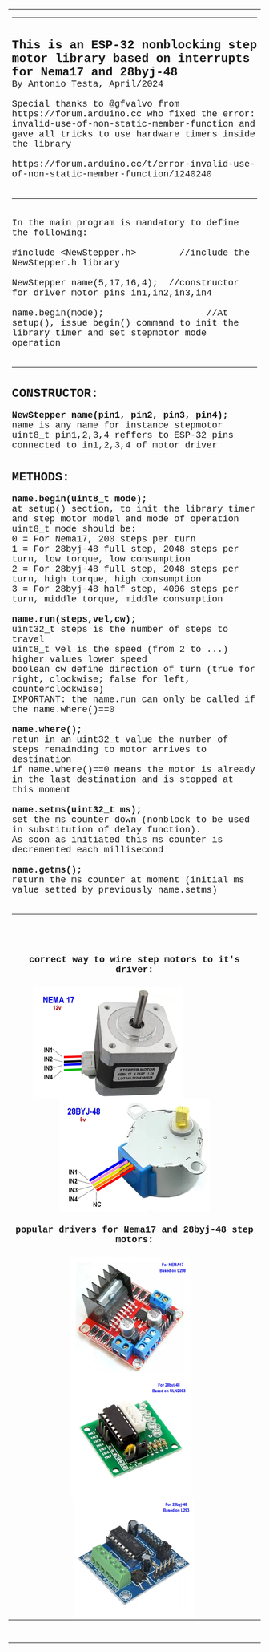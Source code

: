 <html>

<head>
<meta charset="utf-8">
</head>

<body>

<table border="0" width="100%" id="table1" cellspacing="0" cellpadding="0">
	<tr>
		<td align="center">
		<p align="left"><font size="4" face="Courier">
        <hr align="left">
		</font>
		<p align="left"><b><font face="Courier" size="5"><br>
		This is an ESP-32 nonblocking 
		step motor library based on interrupts for Nema17 and 28byj-48</font></b><font size="4" face="Courier">
		<br>
		By Antonio Testa, April/2024<br>
		<br>
		Special thanks to @gfvalvo from https://forum.arduino.cc who fixed the 
		error: invalid-use-of-non-static-member-function and gave all tricks to 
		use hardware timers inside the library<br>
		<br>
		https://forum.arduino.cc/t/error-invalid-use-of-non-static-member-function/1240240<br>
		<br>
        </p>
        <hr align="left">
		<p align="left"><br>
		In the main program is mandatory to define the following:<br>
		<br>
		#include &lt;NewStepper.h&gt;&nbsp;&nbsp;&nbsp;&nbsp;&nbsp; &nbsp;&nbsp;//include the NewStepper.h library <br>
		<br>
		NewStepper name(5,17,16,4);&nbsp; //constructor for driver motor pins 
		in1,in2,in3,in4<br>
		<br>
		name.begin(mode);&nbsp;&nbsp;&nbsp;&nbsp;&nbsp;&nbsp;&nbsp;&nbsp;&nbsp;&nbsp;&nbsp;&nbsp;&nbsp;&nbsp;&nbsp;&nbsp;&nbsp;&nbsp; //At setup(), issue begin() command to init the 
		library timer and set stepmotor mode operation<br>
		<br>
        </p>
        <hr align="left">
		<p align="left">
		<br>
		</font><b><font face="Courier" size="5">CONSTRUCTOR:</font></b><font size="4" face="Courier"><br>
		<br>
		<b>NewStepper name(pin1, pin2, pin3, pin4);</b> <br>
		name is any name for instance stepmotor<br>
		uint8_t pin1,2,3,4 reffers to ESP-32 pins connected to in1,2,3,4 of 
		motor driver<br>
		<br>
		<br>
		</font><font face="Courier" size="5"><b>METHODS:</b></font><font size="4" face="Courier"><br>
		<br>
		<b>name.begin(uint8_t mode);</b><br>
		at setup() section, to init the library timer and step motor model and 
		mode of operation<br>
		uint8_t mode should be:<br>
		0 = For Nema17, 200 steps per turn<br>
		1 = For 28byj-48 full step, 2048 steps per turn, low torque, low consumption<br>
		2 = For 28byj-48 full step, 2048 steps per turn, high torque, high consumption<br>
		3 = For 28byj-48 half step, 4096 steps per turn, middle torque, middle 
		consumption<br>
		<br>
		<b>name.run(steps,vel,cw);</b><br>
		uint32_t steps is the number of steps to travel<br>
		uint8_t vel is the speed (from 2 to ...) higher values lower speed<br>
		boolean cw define direction of turn (true for right, clockwise; false 
		for left, counterclockwise)<br>
		IMPORTANT: the name.run can only be called if the name.where()==0 <br>
		<br>
		<b>name.where();</b><br>
		retun in an uint32_t value the number of steps remainding to motor 
		arrives to destination<br>
		if name.where()==0 means the motor is already in the last destination 
		and is stopped at this moment<br>
		<br>
		<b>name.setms(uint32_t ms);</b><br>
		set the ms counter down (nonblock to be used in substitution of delay 
		function).<br>
		As soon as initiated this ms counter is decremented each millisecond<br>
		<br>
		<b>name.getms();</b><br>
		return the ms counter at moment (initial ms value setted by previously 
		name.setms)<br><br>
        </p>
        <hr align="left"></font><br>
&nbsp;</td>
	</tr>
	<tr>
		<td align="center">
		<b><font face="Courier" size="4"><br>
		correct way to wire step motors to it's driver:<br>
&nbsp;</font></b></td>
	</tr>
	<tr>
		<td align="center">
		<img border="0" src="/images/Nema17.jpg" width="300" height="224" align="middle">&nbsp;&nbsp;&nbsp;&nbsp;&nbsp;&nbsp;&nbsp;&nbsp;&nbsp;&nbsp;&nbsp;&nbsp;&nbsp;&nbsp;&nbsp;&nbsp;&nbsp;&nbsp;&nbsp;&nbsp;&nbsp;&nbsp;&nbsp;&nbsp;&nbsp;&nbsp;&nbsp;&nbsp;
		<img border="0" src="/images/28byj-48.jpg" width="300" height="224" align="middle"></td>
	</tr>
	<tr>
		<td align="center">
		<b><font size="4" face="Courier"><br>
		popular drivers for Nema17 and 28byj-48 step motors:<br>
&nbsp;</font></b></td>
	</tr>
	<tr>
		<td align="center">
		<img border="0" src="/images/D_L298.jpg" width="240" height="240" align="middle">&nbsp;&nbsp;&nbsp;&nbsp;
		<img border="0" src="/images/D_ULN2003.jpg" width="240" height="240" align="middle">&nbsp;&nbsp;&nbsp;&nbsp;
		<img border="0" src="/images/D_L293.jpg" width="240" height="240" align="middle"></td>
	</tr>
</table>
    <br><hr align="left">
</body>

</html>
